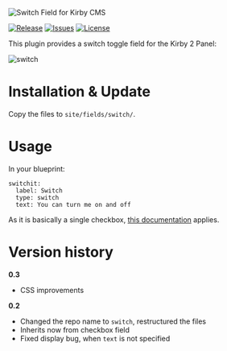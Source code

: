 ![Switch Field for Kirby CMS](http://distantnative.com/remote/github/kirby-switch-github.png)  

[![Release](https://img.shields.io/github/release/distantnative/switch.svg)](https://github.com/distantnative/switch/releases)  [![Issues](https://img.shields.io/github/issues/distantnative/switch.svg)](https://github.com/distantnative/switch/issues) [![License](https://img.shields.io/badge/license-GPLv3-blue.svg)](https://raw.githubusercontent.com/distantnative/switch/master/LICENSE)

This plugin provides a switch toggle field for the Kirby 2 Panel:

![switch](https://cloud.githubusercontent.com/assets/3788865/6529068/88780f92-c426-11e4-87f4-386ca9ab1b05.gif)

# Installation & Update
Copy the files to `site/fields/switch/`.

# Usage
In your blueprint:

```
switchit:
  label: Switch
  type: switch
  text: You can turn me on and off
```

As it is basically a single checkbox, [this documentation](http://getkirby.com/docs/cheatsheet/panel-fields/checkbox) applies.

# Version history

**0.3**
- CSS improvements

**0.2**
- Changed the repo name to `switch`, restructured the files
- Inherits now from checkbox field
- Fixed display bug, when `text` is not specified

